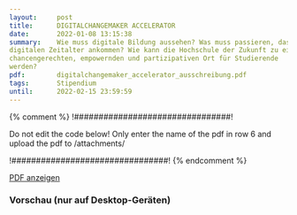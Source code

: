 ```yaml
---
layout:     post
title:      DIGITALCHANGEMAKER ACCELERATOR
date:       2022-01-08 13:15:38
summary:    Wie muss digitale Bildung aussehen? Was muss passieren, dass Hochschulen im
digitalen Zeitalter ankommen? Wie kann die Hochschule der Zukunft zu einem
chancengerechten, empowernden und partizipativen Ort für Studierende
werden?
pdf:        digitalchangemaker_accelerator_ausschreibung.pdf
tags:       Stipendium
until:		2022-02-15 23:59:59 
---
```


{% comment %}
!################################!

Do not edit the code below! Only enter the name of the pdf in row 6 and upload the pdf to /attachments/

!################################!
{% endcomment %}

<a class="btn btn-primary" href="{{ site.url }}/attachments/{{page.pdf}}">PDF anzeigen</a>

<h3>Vorschau (nur auf Desktop-Geräten)</h3>
<div class="d-none d-sm-block">
    <object data="{{ site.url }}/attachments/{{page.pdf}}" width="100%" height="1010" type='application/pdf'>
    </object>
</div>
